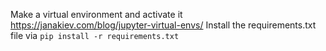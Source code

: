 Make a virtual environment and activate it https://janakiev.com/blog/jupyter-virtual-envs/
Install the requirements.txt file via `pip install -r requirements.txt`
